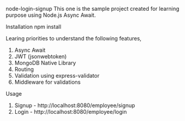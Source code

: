 node-login-signup
This one is the sample project created for learning purpose using Node.js Async Await.

Installation
npm install

Learing priorities to understand the following features,
1. Async Await
2. JWT (jsonwebtoken)
3. MongoDB Native Library
4. Routing
5. Validation using express-validator
6. Middleware for validations

Usage
1. Signup - http://localhost:8080/employee/signup
2. Login - http://localhost:8080/employee/login